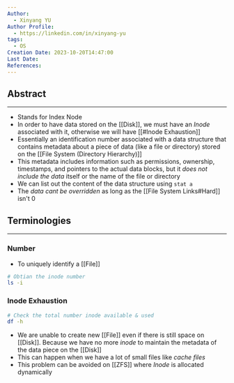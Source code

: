 ```yaml
---
Author:
  - Xinyang YU
Author Profile:
  - https://linkedin.com/in/xinyang-yu
tags:
  - OS
Creation Date: 2023-10-20T14:47:00
Last Date: 
References:
---
```

## Abstract
---
- Stands for Index Node
- In order to have data stored on the [[Disk]], we must have an *Inode* associated with it, otherwise we will have [[#Inode Exhaustion]]
- Essentially an identification number associated with a data structure that contains metadata about a piece of data (like a file or directory) stored on the [[File System (Directory Hierarchy)]]
- This metadata includes information such as permissions, ownership, timestamps, and pointers to the actual data blocks, but it *does not include the data* itself or the name of the file or directory
- We can list out the content of the data structure using `stat a`
- The *data cant be overridden* as long as the [[File System Links#Hard]] isn't 0


## Terminologies
---
### Number
- To uniquely identify a [[File]]
```bash
# Obtian the inode number
ls -i
```
### Inode Exhaustion 
```bash
# Check the total number inode available & used
df -h
```
- We are unable to create new [[File]] even if there is still space on [[Disk]]. Because we have no more *inode* to maintain the metadata of the data piece on the [[Disk]]
- This can happen when we have a lot of small files like *cache files*
- This problem can be avoided on [[ZFS]] where *Inode* is allocated dynamically